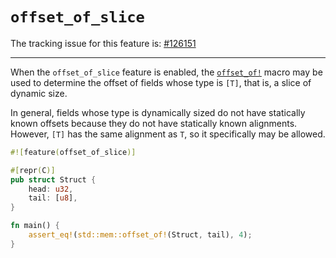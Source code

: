 # `offset_of_slice`

The tracking issue for this feature is: [#126151]

[#126151]: https://github.com/rust-lang/rust/issues/126151

------------------------

When the `offset_of_slice` feature is enabled, the [`offset_of!`] macro may be used to determine
the offset of fields whose type is `[T]`, that is, a slice of dynamic size.

In general, fields whose type is dynamically sized do not have statically known offsets because
they do not have statically known alignments. However, `[T]` has the same alignment as `T`, so
it specifically may be allowed.

```rust
#![feature(offset_of_slice)]

#[repr(C)]
pub struct Struct {
    head: u32,
    tail: [u8],
}

fn main() {
    assert_eq!(std::mem::offset_of!(Struct, tail), 4);
}
```

[`offset_of!`]: ../../std/mem/macro.offset_of.html
